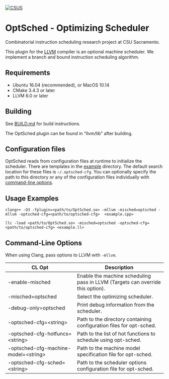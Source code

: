 [![CSUS](http://www.csus.edu/Brand/assets/Logos/Core/Primary/Stacked/Primary_Stacked_3_Color_wht_hndTN.png)](http://www.csus.edu/)

# OptSched - Optimizing Scheduler
Combinatorial instruction scheduling research project at CSU Sacramento.

This plugin for the [LLVM](https://llvm.org/) compiler is an optional machine scheduler. We implement a branch and bound instruction scheduling algorithm.

## Requirements

- Ubuntu 16.04 (recommended), or MacOS 10.14
- CMake 3.4.3 or later
- LLVM 6.0 or later

## Building

See [BUILD.md](BUILD.md) for build instructions.

The OptSched plugin can be found in “llvm/lib” after building.

## Configuration files

OptSched reads from configuration files at runtime to initialize the scheduler. There are templates in the [example](https://github.com/OptSched/OptSched/tree/master/example/optsched-cfg) directory. The default search location for these files is ```~/.optsched-cfg```. You can optionally specify the path to this directory or any of the configuration files individually with [command-line options](#Command-Line-Options).

## Usage Examples

`clang++ -O3 -fplugin=<path/to/OptSched.so> -mllvm -misched=optsched -mllvm -optsched-cfg=<path/to/optsched-cfg>  <example.cpp>`
  
`llc -load <path/to/OptSched.so> -misched=optsched -optsched-cfg=<path/to/optsched-cfg> <example.ll>`
  
## Command-Line Options

When using Clang, pass options to LLVM with `-mllvm`.

| CL Opt | Description |
| ------ | ----------- |
| -enable-misched | Enable the machine scheduling pass in LLVM (Targets can override this option). |
| -misched=optsched | Select the optimizing scheduler. |
| -debug-only=optsched | Print debug information from the scheduler. |
| -optsched-cfg=\<string\> | Path to the directory containing configuration files for opt-sched. |
| -optsched-cfg-hotfuncs=\<string\> | Path to the list of hot functions to schedule using opt-sched. |
| -optsched-cfg-machine-model=\<string\> | Path to the machine model specification file for opt-sched. |
| -optsched-cfg-sched=\<string\> | Path to the scheduler options configuration file for opt-sched. |

